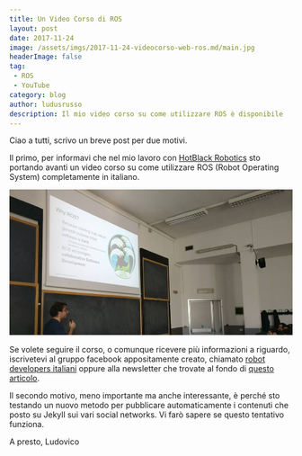 ```yaml
---
title: Un Video Corso di ROS
layout: post
date: 2017-11-24
image: /assets/imgs/2017-11-24-videocorso-web-ros.md/main.jpg
headerImage: false
tag:
 - ROS
 - YouTube
category: blog
author: ludusrusso
description: Il mio video corso su come utilizzare ROS è disponibile
---
```


Ciao a tutti,
scrivo un breve post per due motivi.

Il primo, per informavi che nel mio lavoro con [HotBlack Robotics](http://hotblackrobotics.com) sto portando avanti un video corso su come utilizzare ROS (Robot Operating System) completamente in italiano.

![Corso ROS](/assets/imgs/2017-11-24-videocorso-web-ros.md/main.jpg)

Se volete seguire il corso, o comunque ricevere più informazioni a riguardo, iscrivetevi al gruppo facebook appositamente creato, chiamato [robot developers italiani](https://www.facebook.com/groups/493163691070528/?ref=bookmarks) oppure alla newsletter che trovate al fondo di [questo articolo](https://hotblackrobotics.github.io/2017/11/20/slide-del-nostro-intervento-al-politecnico-di-torino-su-ros/).

Il secondo motivo, meno importante ma anche interessante, è perché sto testando un nuovo metodo per pubblicare automaticamente i contenuti che posto su Jekyll sui vari social networks. Vi farò sapere se questo tentativo funziona.

A presto,
Ludovico
